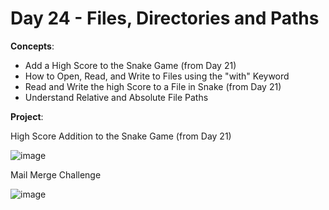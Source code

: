 # Day 24 - Files, Directories and Paths

**Concepts**:
- Add a High Score to the Snake Game (from Day 21)
- How to Open, Read, and Write to Files using the "with" Keyword
- Read and Write the high Score to a File in Snake (from Day 21)
- Understand Relative and Absolute File Paths

**Project**:

High Score Addition to the Snake Game (from Day 21)

![image](https://github.com/Snoower/100-days-of-code-python/assets/56703794/3341b384-0557-4efa-a596-b58162e32ee1)

Mail Merge Challenge

![image](https://github.com/Snoower/100-days-of-code-python/assets/56703794/e712123d-34bc-488e-88dc-2c881e0ea307)



